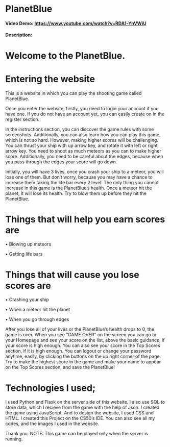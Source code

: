 # PlanetBlue
#### Video Demo:  <https://www.youtube.com/watch?v=RDA1-YnVWiU>
#### Description:

# Welcome to the PlanetBlue.

# Entering the website
This is a website in which you can play the shooting game called PlanetBlue.

Once you enter the website, firstly, you need to login your account if you have one.
If you do not have an account yet, you can easily create on in the register section.

In the instructions section, you can discover the game rules with some screenshots.
Additionally, you can also learn how you can play this game, which is not so hard.
However, making higher scores will be challenging. You can thrust your ship with up arrow key, and rotate it with left or right arrow key.
You need to shoot as much meteors as you can to make higher score.
Additionally, you need to be careful about the edges, because when you pass through the edges your score will go down.

Initially, you will have 3 lives, once you crash your ship to a meteor, you will lose one of them.
But don’t worry, because you may have a chance to increase them taking the life bar every 2 level.
The only thing you cannot increase in this game is the PlanetBlue’s health. Once a meteor hit the planet, it will lose its health.
Try to blow them up before they hit the PlanetBlue.

# Things that will help you earn scores are
•	Blowing up meteors

•	Getting life bars

# Things that will cause you lose scores are
•	Crashing your ship

•	When a meteor hit the planet

•	When you go through edges

After you lose all of your lives or the PlanetBlue’s health drops to 0, the game is over.
When you see “GAME OVER” on the screen you can go to your
Homepage and see your score on the list, above the basic guidance, if your score is high enough.
You can also see your score in the Top Scores section, if it is high enough.
You can logout or change your password anytime, easily, by clicking the buttons on the up right corner of the page.
Try to make the highest score in the game and make your name to appear on the Top Scores section, and save the PlanetBlue!


# Technologies I used;
I used Python and Flask on the server side of this website.
I also use SQL to store data, which I recieve from the game with the help of Json.
I created the game using JavaScript. And to design the website, I used CSS and HTML.
I created this Project on the CS50’s IDE. You can also see all my codes, and the images I used in the website.

Thank you.
NOTE: This game can be played only when the server is running.
